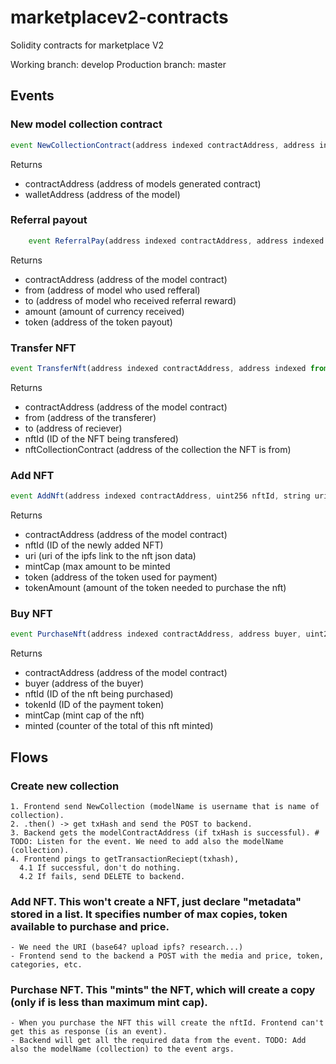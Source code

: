 # marketplacev2-contracts
Solidity contracts for marketplace V2

Working branch: develop
Production branch: master

## Events
### New model collection contract
```js
event NewCollectionContract(address indexed contractAddress, address indexed walletAddress);
```
Returns
- contractAddress (address of models generated contract)
- walletAddress (address of the model)

### Referral payout
```js
    event ReferralPay(address indexed contractAddress, address indexed from, address indexed to, uint256 amount, address token);
```
Returns
- contractAddress (address of the model contract)
- from (address of model who used refferal)
- to (address of model who received referral reward)
- amount (amount of currency received)
- token (address of the token payout)

### Transfer NFT
```js
event TransferNft(address indexed contractAddress, address indexed from, address indexed to, uint256 nftId, uint256 tokenId);
```
Returns
- contractAddress (address of the model contract)
- from (address of the transferer)
- to (address of reciever)
- nftId (ID of the NFT being transfered)
- nftCollectionContract (address of the collection the NFT is from)

### Add NFT
```js
event AddNft(address indexed contractAddress, uint256 nftId, string uri, uint256 mintCap, address token, uint256 tokenAmount);
```
Returns
- contractAddress (address of the model contract)
- nftId (ID of the newly added NFT)
- uri (uri of the ipfs link to the nft json data)
- mintCap (max amount to be minted
- token (address of the token used for payment)
- tokenAmount (amount of the token needed to purchase the nft)

### Buy NFT
```js
event PurchaseNft(address indexed contractAddress, address buyer, uint256 nftId, uint256 tokenId, uint256 mintCap, uint256 minted);
```
Returns
- contractAddress (address of the model contract)
- buyer (address of the buyer)
- nftId (ID of the nft being purchased)
- tokenId (ID of the payment token)
- mintCap (mint cap of the nft)
- minted (counter of the total of this nft minted)



## Flows

### Create new collection

    1. Frontend send NewCollection (modelName is username that is name of collection).
    2. .then() -> get txHash and send the POST to backend.
    3. Backend gets the modelContractAddress (if txHash is successful). # TODO: Listen for the event. We need to add also the modelName (collection).
    4. Frontend pings to getTransactionReciept(txhash), 
      4.1 If successful, don't do nothing.
      4.2 If fails, send DELETE to backend.

### Add NFT. This won't create a NFT, just declare "metadata" stored in a list. It specifies number of max copies, token available to purchase and price.

    - We need the URI (base64? upload ipfs? research...)
    - Frontend send to the backend a POST with the media and price, token, categories, etc.
    
### Purchase NFT. This "mints" the NFT, which will create a copy (only if is less than maximum mint cap).

    - When you purchase the NFT this will create the nftId. Frontend can't get this as response (is an event).
    - Backend will get all the required data from the event. TODO: Add also the modelName (collection) to the event args.
